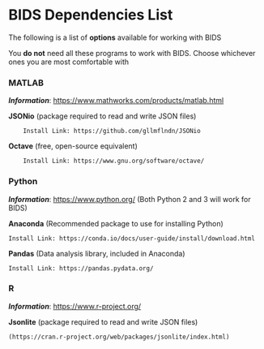 # BIDS Dependencies List
The following is a list of **options** available for working with BIDS

You **do not** need all these programs to work with BIDS. Choose whichever ones you are most comfortable with

### MATLAB 
***Information***: https://www.mathworks.com/products/matlab.html 

**JSONio** (package required to read and write JSON files)

		Install Link: https://github.com/gllmflndn/JSONio

**Octave** (free, open-source equivalent)

		Install Link: https://www.gnu.org/software/octave/ 

### Python
***Information***: https://www.python.org/ (Both Python 2 and 3 will work for BIDS)

**Anaconda** (Recommended package to use for installing Python)

	Install Link: https://conda.io/docs/user-guide/install/download.html 

**Pandas** (Data analysis library, included in Anaconda)

	Install Link: https://pandas.pydata.org/ 

### R
***Information***: https://www.r-project.org/ 

**Jsonlite** (package required to read and write JSON files)

	(https://cran.r-project.org/web/packages/jsonlite/index.html)
